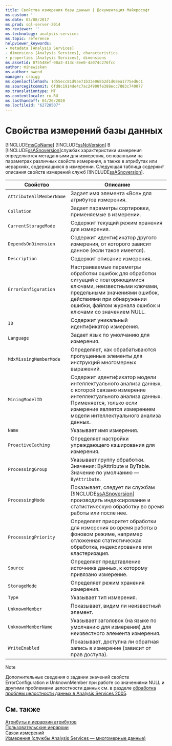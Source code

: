 ```yaml
---
title: Свойства измерения базы данных | Документация Майкрософт
ms.custom: ''
ms.date: 03/08/2017
ms.prod: sql-server-2014
ms.reviewer: ''
ms.technology: analysis-services
ms.topic: reference
helpviewer_keywords:
- metadata [Analysis Services]
- dimensions [Analysis Services], characteristics
- properties [Analysis Services], dimensions
ms.assetid: 075548ef-08a3-413c-8ee0-4a074c276fcc
author: minewiskan
ms.author: owend
manager: craigg
ms.openlocfilehash: 1d55ecc81d9ae71b33e068b2d1d68ea1775ed6c1
ms.sourcegitcommit: 6fd8c1914de4c7ac24900fe388ecc7883c740077
ms.translationtype: MT
ms.contentlocale: ru-RU
ms.lasthandoff: 04/26/2020
ms.locfileid: "62728507"
---
```

# <a name="database-dimension-properties"></a>Свойства измерений базы данных
  [!INCLUDE[msCoName](../../includes/msconame-md.md)] [!INCLUDE[ssNoVersion](../../includes/ssnoversion-md.md)] В [!INCLUDE[ssASnoversion](../../includes/ssasnoversion-md.md)]службах характеристики измерения определяются метаданными для измерения, основанными на параметрах различных свойств измерения, а также в атрибутах или иерархиях, содержащихся в измерении. Следующая таблица содержит описания свойств измерений служб [!INCLUDE[ssASnoversion](../../includes/ssasnoversion-md.md)].  
  
|Свойство|Описание|  
|--------------|-----------------|  
|`AttributeAllMemberName`|Задает имя элемента «Все» для атрибутов измерения.|  
|`Collation`|Задает параметры сортировки, применяемые в измерении.|  
|`CurrentStorageMode`|Содержит текущий режим хранения для измерения.|  
|`DependsOnDimension`|Содержит идентификатор другого измерения, от которого зависит данное (если такое имеется).|  
|`Description`|Содержит описание измерения.|  
|`ErrorConfiguration`|Настраиваемые параметры обработки ошибок для обработки ситуаций с повторяющимися ключами, неизвестными ключами, предельными значениями ошибок, действиями при обнаружении ошибки, файлом журнала ошибок и ключами со значением NULL.|  
|`ID`|Содержит уникальный идентификатор измерения.|  
|`Language`|Задает язык по умолчанию для измерения.|  
|`MdxMissingMemberMode`|Определяет, как обрабатываются пропущенные элементы для инструкций многомерных выражений.|  
|`MiningModelID`|Содержит идентификатор модели интеллектуального анализа данных, с которой связано измерение интеллектуального анализа данных. Применяется, только если измерение является измерением модели интеллектуального анализа данных.|  
|`Name`|Указывает имя измерения.|  
|`ProactiveCaching`|Определяет настройки упреждающего кэширования для измерения.|  
|`ProcessingGroup`|Указывает группу обработки. Значения: ByAttribute и ByTable. Значение по умолчанию — `ByAttribute`.|  
|`ProcessingMode`|Показывает, следует ли службам [!INCLUDE[ssASnoversion](../../includes/ssasnoversion-md.md)] производить индексирование и статистическую обработку во время работы или после нее.|  
|`ProcessingPriority`|Определяет приоритет обработки для измерения во время работы в фоновом режиме, например отложенная статистическая обработка, индексирование или кластеризация.|  
|`Source`|Определяет представление источника данных, к которому привязано измерение.|  
|`StorageMode`|Определяет режим хранения измерения.|  
|`Type`|Указывает тип измерения.|  
|`UnknownMember`|Показывает, видим ли неизвестный элемент.|  
|`UnknownMemberName`|Указывает заголовок (на языке по умолчанию для измерения) для неизвестного элемента измерения.|  
|`WriteEnabled`|Показывает, доступна ли обратная запись в измерение (зависит от прав доступа).|  
  
> [!NOTE]  
>  Дополнительные сведения о задании значений свойств ErrorConfiguration и UnknownMember при работе со значениями NULL и другими проблемами целостности данных см. в разделе [обработка проблем целостности данных в Analysis Services 2005](https://go.microsoft.com/fwlink/?LinkId=81891).  
  
## <a name="see-also"></a>См. также  
 [Атрибуты и иерархии атрибутов](attributes-and-attribute-hierarchies.md)   
 [Пользовательские иерархии](user-hierarchies.md)   
 [Связи измерений](../multidimensional-models-olap-logical-cube-objects/dimension-relationships.md)   
 [Измерения (службы Analysis Services — многомерные данные)](dimensions-analysis-services-multidimensional-data.md)  
  
  

